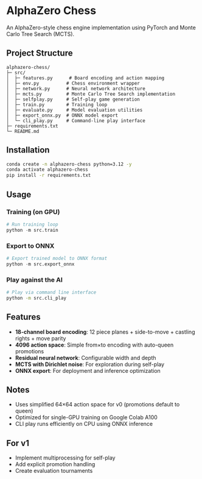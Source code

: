 # AlphaZero Chess

An AlphaZero-style chess engine implementation using PyTorch and Monte Carlo Tree Search (MCTS).

## Project Structure

```text
alphazero-chess/
├─ src/
│  ├─ features.py      # Board encoding and action mapping
│  ├─ env.py          # Chess environment wrapper
│  ├─ network.py      # Neural network architecture
│  ├─ mcts.py         # Monte Carlo Tree Search implementation
│  ├─ selfplay.py     # Self-play game generation
│  ├─ train.py        # Training loop
│  ├─ evaluate.py     # Model evaluation utilities
│  ├─ export_onnx.py  # ONNX model export
│  └─ cli_play.py     # Command-line play interface
├─ requirements.txt
└─ README.md
```

## Installation

```bash
conda create -n alphazero-chess python=3.12 -y
conda activate alphazero-chess
pip install -r requirements.txt
```

## Usage

### Training (on GPU)

```python
# Run training loop
python -m src.train
```

### Export to ONNX

```python
# Export trained model to ONNX format
python -m src.export_onnx
```

### Play against the AI

```bash
# Play via command line interface
python -m src.cli_play
```

## Features

- **18-channel board encoding**: 12 piece planes + side-to-move + castling rights + move parity
- **4096 action space**: Simple from×to encoding with auto-queen promotions
- **Residual neural network**: Configurable width and depth
- **MCTS with Dirichlet noise**: For exploration during self-play
- **ONNX export**: For deployment and inference optimization

## Notes

- Uses simplified 64×64 action space for v0 (promotions default to queen)
- Optimized for single-GPU training on Google Colab A100
- CLI play runs efficiently on CPU using ONNX inference

## For v1

- Implement multiprocessing for self-play
- Add explicit promotion handling
- Create evaluation tournaments

